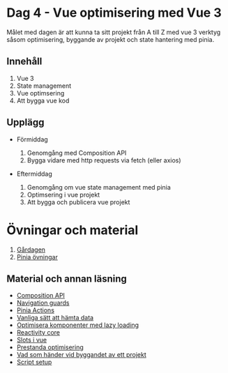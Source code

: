 # Dag 4 - Vue optimisering med Vue 3

Målet med dagen är att kunna ta sitt projekt från A till Z med vue 3 verktyg såsom optimisering, byggande av projekt och state hantering med pinia.

## Innehåll
1. Vue 3
2. State management
3. Vue optimsering
4. Att bygga vue kod

## Upplägg
* Förmiddag
  1. Genomgång med Composition API
  2. Bygga vidare med http requests via fetch (eller axios)

* Eftermiddag
  1. Genomgång om vue state management med pinia
  2. Optimsering i vue projekt
  3. Att bygga och publicera vue projekt


# Övningar och material
1. [Gårdagen](https://github.com/informator-ht23/day-2-n-3-vue-data-handling)
2. [Pinia övningar](https://gist.github.com/zocom-johan-kivi/32567cdd241c543cfeeef988f41eb39e)


## Material och annan läsning
* [Composition API](https://vuejs.org/guide/extras/composition-api-faq.html#what-is-composition-api)
* [Navigation guards](https://router.vuejs.org/guide/advanced/navigation-guards.html)
* [Pinia Actions](https://pinia.vuejs.org/core-concepts/actions.html)
* [Vanliga sätt att hämta data](https://router.vuejs.org/guide/advanced/data-fetching.html)
* [Optimisera komponenter med lazy loading](https://router.vuejs.org/guide/advanced/lazy-loading.html)
* [Reactivity core](https://vuejs.org/api/reactivity-core.html)
* [Slots i vue](https://vuejs.org/guide/components/slots.html#slot-content-and-outlet)
* [Prestanda optimisering](https://vuejs.org/guide/best-practices/performance.html#reduce-reactivity-overhead-for-large-immutable-structures)
* [Vad som händer vid byggandet av ett projekt](https://vuejs.org/guide/best-practices/production-deployment.html#development-vs-production)
* [Script setup](https://vuejs.org/api/sfc-script-setup.html#reactivity)